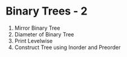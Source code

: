 
# Binary Trees - 2

1. Mirror Binary Tree
2. Diameter of Binary Tree
3. Print Levelwise
4. Construct Tree using Inorder and Preorder
